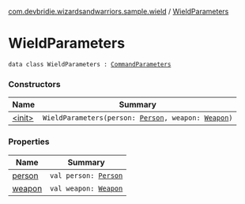[com.devbridie.wizardsandwarriors.sample.wield](../index.md) / [WieldParameters](.)

# WieldParameters

`data class WieldParameters : `[`CommandParameters`](../../com.devbridie.wizardsandwarriors.framework/-command-parameters/index.md)

### Constructors

| Name | Summary |
|---|---|
| [&lt;init&gt;](-init-.md) | `WieldParameters(person: `[`Person`](../../com.devbridie.wizardsandwarriors.sample.models/-person/index.md)`, weapon: `[`Weapon`](../../com.devbridie.wizardsandwarriors.sample.models/-weapon/index.md)`)` |

### Properties

| Name | Summary |
|---|---|
| [person](person.md) | `val person: `[`Person`](../../com.devbridie.wizardsandwarriors.sample.models/-person/index.md) |
| [weapon](weapon.md) | `val weapon: `[`Weapon`](../../com.devbridie.wizardsandwarriors.sample.models/-weapon/index.md) |
